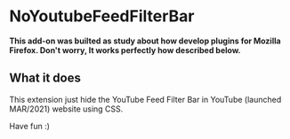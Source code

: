 # NoYoutubeFeedFilterBar

**This add-on was builted as study about how develop plugins for Mozilla Firefox. Don't worry, It works perfectly how described below.**

## What it does

This extension just hide the YouTube Feed Filter Bar in YouTube (launched MAR/2021) website using CSS.

Have fun :)